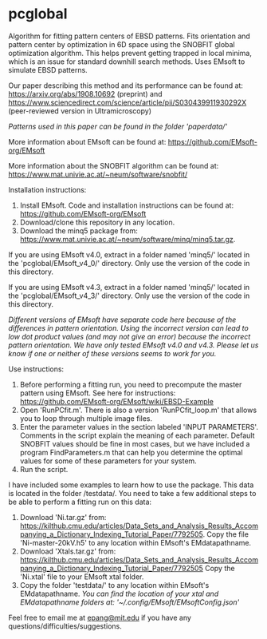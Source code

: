 # pcglobal
Algorithm for fitting pattern centers of EBSD patterns. Fits orientation and pattern center by optimization in 6D space using the SNOBFIT global optimization algorithm. This helps prevent getting trapped in local minima, which is an issue for standard downhill search methods. Uses EMsoft to simulate EBSD patterns. 

Our paper describing this method and its performance can be found at: https://arxiv.org/abs/1908.10692 (preprint) and https://www.sciencedirect.com/science/article/pii/S030439911930292X (peer-reviewed version in Ultramicroscopy)

*Patterns used in this paper can be found in the folder 'paperdata/'*

More information about EMsoft can be found at: https://github.com/EMsoft-org/EMsoft

More information about the SNOBFIT algorithm can be found at: https://www.mat.univie.ac.at/~neum/software/snobfit/

Installation instructions:
1. Install EMsoft. Code and installation instructions can be found at: https://github.com/EMsoft-org/EMsoft
2. Download/clone this repository in any location.
3. Download the minq5 package from: https://www.mat.univie.ac.at/~neum/software/minq/minq5.tar.gz. 

If you are using EMsoft v4.0, extract in a folder named 'minq5/' located in the 'pcglobal/EMsoft_v4_0/' directory. Only use the version of the code in this directory.

If you are using EMsoft v4.3, extract in a folder named 'minq5/' located in the 'pcglobal/EMsoft_v4_3/' directory. Only use the version of the code in this directory.

*Different versions of EMsoft have separate code here because of the differences in pattern orientation. Using the incorrect version can lead to low dot product values (and may not give an error) because the incorrect pattern orientation. We have only tested EMsoft v4.0 and v4.3. Please let us know if one or neither of these versions seems to work for you.*



Use instructions:
1. Before performing a fitting run, you need to precompute the master pattern using EMsoft. See here for instructions: https://github.com/EMsoft-org/EMsoft/wiki/EBSD-Example
2. Open 'RunPCfit.m'. There is also a version 'RunPCfit_loop.m' that allows you to loop through multiple image files.
3. Enter the parameter values in the section labeled 'INPUT PARAMETERS'. Comments in the script explain the meaning of each parameter. Default SNOBFIT values should be fine in most cases, but we have included a program FindParameters.m that can help you determine the optimal values for some of these parameters for your system.
4. Run the script.


I have included some examples to learn how to use the package. This data is located in the folder /testdata/. You need to take a few additional steps to be able to perform a fitting run on this data:
1. Download 'Ni.tar.gz' from: https://kilthub.cmu.edu/articles/Data_Sets_and_Analysis_Results_Accompanying_a_Dictionary_Indexing_Tutorial_Paper/7792505. Copy the file 'Ni-master-20kV.h5' to any location within EMsoft's EMdatapathname.
2. Download 'Xtals.tar.gz' from: https://kilthub.cmu.edu/articles/Data_Sets_and_Analysis_Results_Accompanying_a_Dictionary_Indexing_Tutorial_Paper/7792505
Copy the 'Ni.xtal' file to your EMsoft xtal folder. 
3. Copy the folder 'testdata/' to any location within EMsoft's EMdatapathname.
*You can find the location of your xtal and EMdatapathname folders at: '~/.config/EMsoft/EMsoftConfig.json'*


Feel free to email me at epang@mit.edu if you have any questions/difficulties/suggestions.
